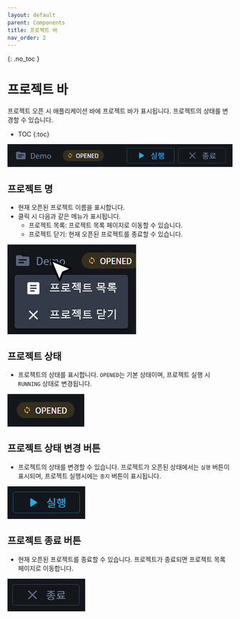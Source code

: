 ```yaml
---
layout: default
parent: Components
title: 프로젝트 바
nav_order: 2
---
```


{: .no_toc }
# 프로젝트 바
프로젝트 오픈 시 애플리케이션 바에 프로젝트 바가 표시됩니다. 프로젝트의 상태를 변경할 수 있습니다.

- TOC
{:toc}

![Project Bar](./project-bar.png)

## 프로젝트 명
- 현재 오픈된 프로젝트 이름을 표시합니다.
- 클릭 시 다음과 같은 메뉴가 표시됩니다.
  - 프로젝트 목록: 프로젝트 목록 페이지로 이동할 수 있습니다.
  - 프로젝트 닫기: 현재 오픈된 프로젝트를 종료할 수 있습니다.

![Project Name](./project-name.png)

## 프로젝트 상태
- 프로젝트의 상태를 표시합니다. `OPENED`는 기본 상태이며, 프로젝트 실행 시 `RUNNING` 상태로 변경됩니다.

![Project State](./project-state.png)

## 프로젝트 상태 변경 버튼
- 프로젝트의 상태를 변경할 수 있습니다. 프로젝트가 오픈된 상태에서는 `실행` 버튼이 표시되며, 프로젝트 실행시에는 `중지` 버튼이 표시됩니다.

![Project State Button](./project-state-button.png)

## 프로젝트 종료 버튼
- 현재 오픈된 프로젝트를 종료할 수 있습니다. 프로젝트가 종료되면 프로젝트 목록 페이지로 이동합니다. 

![Project Close Button](./project-close-button.png)